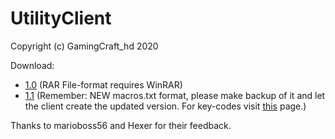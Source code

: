 # UtilityClient
Copyright (c) GamingCraft_hd 2020

Download:
- [1.0](./UtilityClient-1.0.rar) (RAR File-format requires WinRAR)
- [1.1](./UtilityClient-1.1.zip) (Remember: NEW macros.txt format, please make backup of it and let the client create the updated version. For key-codes visit [this](https://minecraft.gamepedia.com/Key_codes) page.)

Thanks to marioboss56 and Hexer for their feedback.
